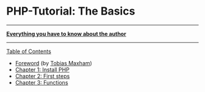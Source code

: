 # PHP-Tutorial: The Basics

-----

**[Everything you have to know about the author](http://maxham.de/info)**

-----

[Table of Contents](toc.md)

* [Foreword](foreword.md) (by [Tobias Maxham](http://maxham.de))
* [Chapter 1: Install PHP](ch1.md)
* [Chapter 2: First steps](ch2.md)
* [Chapter 3: Functions](ch3.md)
